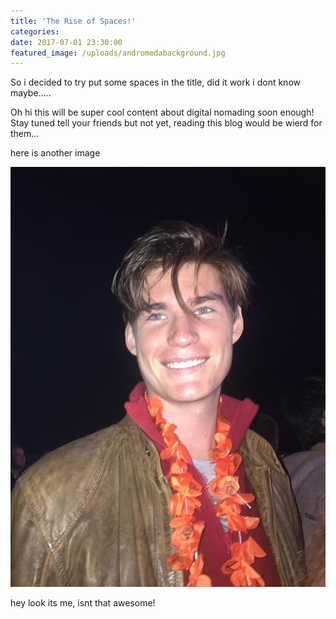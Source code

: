 ```yaml
---
title: 'The Rise of Spaces!'
categories:
date: 2017-07-01 23:30:00
featured_image: /uploads/andromedabackground.jpg
---
```



So i decided to try put some spaces in the title, did it work i dont know maybe…..

Oh hi this will be super cool content about digital nomading soon enough! Stay tuned tell your friends but not yet, reading this blog would be wierd for them…

here is another image

![](/uploads/versions/myprofile---x----720-960x---.jpg)

hey look its me, isnt that awesome!